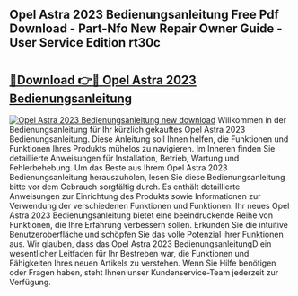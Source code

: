 ## Opel Astra 2023 Bedienungsanleitung Free Pdf Download - Part-Nfo New Repair Owner Guide - User Service Edition rt30c

# <h2><a href="http://df5c49j.blite.top/?on=Opel+Astra+2023+Bedienungsanleitung">🔗Download 👉🔴 Opel Astra 2023 Bedienungsanleitung</a></h2>

[![Opel Astra 2023 Bedienungsanleitung new download](https://i.imgur.com/lujVjoI.png)](http://df5c49j.blite.top/?on=Opel+Astra+2023+Bedienungsanleitung)
Willkommen in der Bedienungsanleitung für Ihr kürzlich gekauftes Opel Astra 2023 Bedienungsanleitung. Diese Anleitung soll Ihnen helfen, die Funktionen und Funktionen Ihres Produkts mühelos zu navigieren. Im Inneren finden Sie detaillierte Anweisungen für Installation, Betrieb, Wartung und Fehlerbehebung. Um das Beste aus Ihrem Opel Astra 2023 Bedienungsanleitung herauszuholen, lesen Sie diese Bedienungsanleitung bitte vor dem Gebrauch sorgfältig durch. Es enthält detaillierte Anweisungen zur Einrichtung des Produkts sowie Informationen zur Verwendung der verschiedenen Funktionen und Funktionen. Ihr neues Opel Astra 2023 Bedienungsanleitung bietet eine beeindruckende Reihe von Funktionen, die Ihre Erfahrung verbessern sollen. Erkunden Sie die intuitive Benutzeroberfläche und schöpfen Sie das volle Potenzial ihrer Funktionen aus. Wir glauben, dass das Opel Astra 2023 BedienungsanleitungD ein wesentlicher Leitfaden für Ihr Bestreben war, die Funktionen und Fähigkeiten Ihres neuen Artikels zu verstehen. Wenn Sie Hilfe benötigen oder Fragen haben, steht Ihnen unser Kundenservice-Team jederzeit zur Verfügung.
